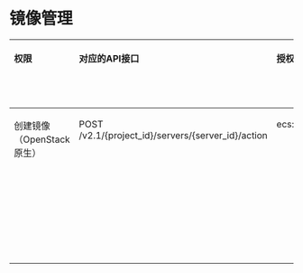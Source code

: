 # 镜像管理<a name="ecs_06_0006"></a>

<a name="table326212151339"></a>
<table><thead align="left"><tr id="row3262101519333"><th class="cellrowborder" valign="top" width="13.96139613961396%" id="mcps1.1.7.1.1"><p id="p1959712364512"><a name="p1959712364512"></a><a name="p1959712364512"></a>权限</p>
</th>
<th class="cellrowborder" valign="top" width="27.662766276627664%" id="mcps1.1.7.1.2"><p id="p8402164419019"><a name="p8402164419019"></a><a name="p8402164419019"></a>对应的API接口</p>
</th>
<th class="cellrowborder" valign="top" width="21.08210821082108%" id="mcps1.1.7.1.3"><p id="p2040214445018"><a name="p2040214445018"></a><a name="p2040214445018"></a>授权项（Action）</p>
</th>
<th class="cellrowborder" valign="top" width="16.14161416141614%" id="mcps1.1.7.1.4"><p id="p22519318453"><a name="p22519318453"></a><a name="p22519318453"></a>依赖的授权项</p>
</th>
<th class="cellrowborder" valign="top" width="11.8011801180118%" id="mcps1.1.7.1.5"><p id="p84029445019"><a name="p84029445019"></a><a name="p84029445019"></a>IAM项目</p>
<p id="p12578131324712"><a name="p12578131324712"></a><a name="p12578131324712"></a>(Project)</p>
</th>
<th class="cellrowborder" valign="top" width="9.350935093509351%" id="mcps1.1.7.1.6"><p id="p1999212348459"><a name="p1999212348459"></a><a name="p1999212348459"></a>企业项目</p>
<p id="p1026502118478"><a name="p1026502118478"></a><a name="p1026502118478"></a>(Enterprise Project)</p>
</th>
</tr>
</thead>
<tbody><tr id="row1426217152337"><td class="cellrowborder" valign="top" width="13.96139613961396%" headers="mcps1.1.7.1.1 "><p id="p18528333846"><a name="p18528333846"></a><a name="p18528333846"></a>创建镜像（OpenStack原生）</p>
</td>
<td class="cellrowborder" valign="top" width="27.662766276627664%" headers="mcps1.1.7.1.2 "><p id="p7567412418"><a name="p7567412418"></a><a name="p7567412418"></a>POST /v2.1/{project_id}/servers/{server_id}/action</p>
</td>
<td class="cellrowborder" valign="top" width="21.08210821082108%" headers="mcps1.1.7.1.3 "><p id="p4257120191310"><a name="p4257120191310"></a><a name="p4257120191310"></a>ecs:servers:createImage</p>
</td>
<td class="cellrowborder" valign="top" width="16.14161416141614%" headers="mcps1.1.7.1.4 "><p id="p1276762117130"><a name="p1276762117130"></a><a name="p1276762117130"></a>evs:volumes:get</p>
<p id="p144261522151314"><a name="p144261522151314"></a><a name="p144261522151314"></a>evs:snapshots:create</p>
<p id="p51562311311"><a name="p51562311311"></a><a name="p51562311311"></a>ims:images:create</p>
<p id="p176925234135"><a name="p176925234135"></a><a name="p176925234135"></a>ims:images:get</p>
<p id="p143671624131317"><a name="p143671624131317"></a><a name="p143671624131317"></a>ims:images:list</p>
<p id="p4787132561319"><a name="p4787132561319"></a><a name="p4787132561319"></a>ims:images:update</p>
<p id="p10778152613131"><a name="p10778152613131"></a><a name="p10778152613131"></a>ims:images:delete</p>
</td>
<td class="cellrowborder" valign="top" width="11.8011801180118%" headers="mcps1.1.7.1.5 "><p id="p57081518165916"><a name="p57081518165916"></a><a name="p57081518165916"></a>√</p>
</td>
<td class="cellrowborder" valign="top" width="9.350935093509351%" headers="mcps1.1.7.1.6 "><p id="p9708718185916"><a name="p9708718185916"></a><a name="p9708718185916"></a>×</p>
</td>
</tr>
</tbody>
</table>

